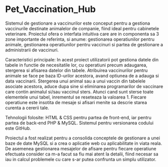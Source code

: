 # Pet_Vaccination_Hub

Sistemul de gestionare a vaccinurilor este conceput pentru a gestiona vaccinurile destinate animalelor de companie, fiind ideal pentru cabinetele veterinare. Proiectul ofera o interfata intuitiva care are in componenta sa 3 zone importante de referinta, si anume: gestionarea operatiunilor pentru animale, gestionarea operatiunilor pentru vaccinuri si partea de gestionare a administrarii de vaccinuri.

Caracteristici principale: In acest proiect utilizatorii pot gestiona datele din tabele in functie de necesitatile lor, cu operatiuni precum adaugarea, stergerea si afisarea datelor din tabele. Atribuirea vaccinurilor pentru animale se face pe baza ID-urilor acestora, avand optiunea de a adauga si data vaccinarii. Stergerea unui animal sau a unui vaccin din tabelele asociate acestora, aduce dupa sine si eliminarea programarilor de vaccinare care contin animalul si/sau vaccinul sters. Atunci cand sunt sterse toate elementele unui tabel, inrementul se reseteaza la valoarea 1. Fiecare operatiune este insotita de mesaje si afisari menite sa descrie starea curenta a cererii tale.

Tehnologii folosite: HTML & CSS pentru partea de front-end, iar pentru partea de back-end PHP & MySQL. Sistemul pentru versionarea codului este GitHub.

Proiectul a fost realizat pentru a consolida conceptele de gestionare a unei baze de date MySQL si a crea o aplicatie web cu aplicabilitate in viata reala. De asemenea gestionarea mesajelor de afisare pentru fiecare operatiune efectuata consider ca m-a facut sa fiu mai atent la detalii, fiind necesar sa iau in calcul problemele cu care s-ar putea confrunta un simplu utilizator.



